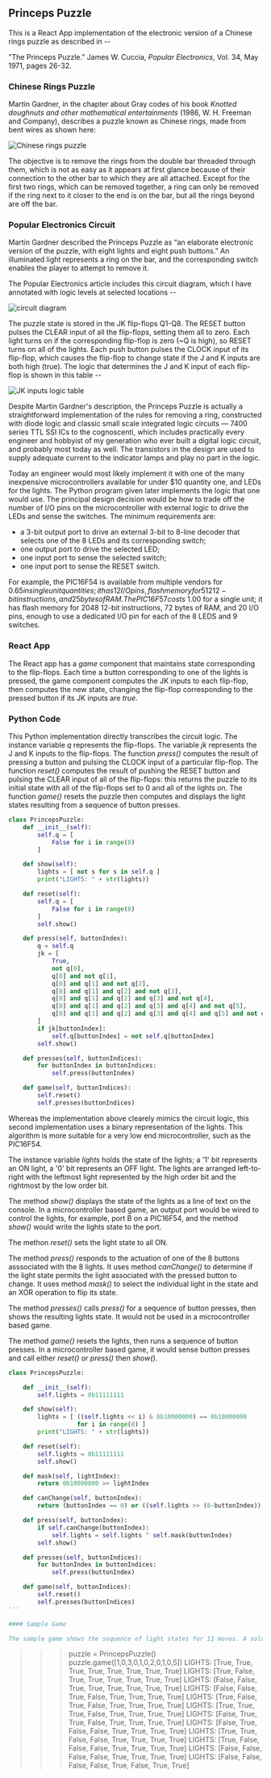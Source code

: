 ## Princeps Puzzle

This is a React App implementation of the electronic version of a Chinese rings puzzle as described in --

"The Princeps Puzzle." James W. Cuccia, *Popular Electronics*, Vol. 34, May 1971, pages 26-32.

### Chinese Rings Puzzle

Martin Gardner, in the chapter about Gray codes of his book *Knotted doughnuts and other mathematical entertainments* (1986, W. H. Freeman and Company), describes a puzzle known as Chinese rings, made from bent wires as shown here:

![Chinese rings puzzle](https://github.com/sigfredonin/react-app-princeps-puzzle/blob/master/chinese-rings.jpg "Chinese rings puzzle")

The objective is to remove the rings from the double bar threaded through them,
which is not as easy as it appears at first glance because of their connection to the other bar to which they are all attached. Except for the first two rings, which can be removed together, a ring can only be removed if the ring next to it closer to the end is on the bar, but all the rings beyond are off the bar.

### Popular Electronics Circuit

Martin Gardner described the Princeps Puzzle as “an elaborate electronic version of the puzzle, with eight lights and eight push buttons.” An illuminated light represents a ring on the bar, and the corresponding switch enables the player to attempt to remove it.

The Popular Electronics article includes this circuit diagram, which I have annotated with logic levels at selected locations --

![circuit diagram](https://github.com/sigfredonin/react-app-princeps-puzzle/blob/master/circuit-diagram.jpg "Princeps Puzzle circuit")

The puzzle state is stored in the JK flip-flops Q1-Q8.  The RESET button pulses the CLEAR input of all the flip-flops, setting them all to zero.  Each light turns on if the corresponding flip-flop is zero (~Q is high), so RESET turns on all of the lights.  Each push button pulses the CLOCK input of its flip-flop, which causes the flip-flop to change state if the J and K inputs are both high (true).  The logic that determines the J and K input of each flip-flop is shown in this table --

![JK inputs logic table](https://github.com/sigfredonin/react-app-princeps-puzzle/blob/master/JK-inputs.png "JK Inputs Table")

Despite Martin Gardner's description, the Princeps Puzzle is actually a straightforward implementation of the rules for removing a ring, constructed with diode logic and classic small scale integrated logic circuits — 7400 series TTL SSI ICs to the cognoscenti, which includes practically every engineer and hobbyist of my generation who ever built a digital logic circuit, and probably most today as well. The transistors in the design are used to supply adequate current to the indicator lamps and play no part in the logic.

Today an engineer would most likely implement it with one of the many inexpensive
microcontrollers available for under $10 quantity one, and LEDs for the lights.
The Python program given later implements the logic that one would use.  The principal design decision would be how to trade off the number of I/O pins on the microcontroller with external logic to drive the LEDs and sense the switches.  The minimum requirements are:

* a 3-bit output port to drive an external 3-bit to 8-line decoder that selects one of the 8 LEDs and its corresponding switch;
* one output port to drive the selected LED;
* one input port to sense the selected switch;
* one input port to sense the RESET switch.

For example, the PIC16F54 is available from multiple vendors for $0.65 in single unit quantities; it has 12 I/O pins, flash memory for 512 12-bit instructions, and 25 bytes of RAM.  The PIC16F57 costs ~$1.00 for a single unit; it has flash memory for 2048 12-bit instructions, 72 bytes of RAM, and 20 I/O pins, enough to use a dedicated I/O pin for each of the 8 LEDS and 9 switches.

### React App

The React app has a *game* component that maintains state corresponding to the flip-flops.  Each time a button corresponding to one of the lights is pressed, the game component computes the JK inputs to each flip-flop, then computes the new state, changing the flip-flop corresponding to the pressed button if its JK inputs are *true*.

### Python Code

This Python implementation directly transcribes the circuit logic. The instance variable *q* represents the flip-flops. The variable *jk* represents the J and K inputs to the flip-flops. The function *press()* computes the result of pressing a button and pulsing the CLOCK input of a particular flip-flop. The function *reset()* computes the result of pushing the RESET button and pulsing the CLEAR input of all of the flip-flops: this returns the puzzle to its initial state with all of the flip-flops set to 0 and all of the lights on. The function *game()* resets the puzzle then computes and displays the light states resulting from a sequence of button presses.

```python
class PrincepsPuzzle:
    def __init__(self):
        self.q = [
            False for i in range(8)
        ]

    def show(self):
        lights = [ not s for s in self.q ]
        print("LIGHTS: " + str(lights))

    def reset(self):
        self.q = [
            False for i in range(8)
        ]
        self.show()

    def press(self, buttonIndex):
        q = self.q
        jk = [
            True,
            not q[0],
            q[0] and not q[1],
            q[0] and q[1] and not q[2],
            q[0] and q[1] and q[2] and not q[3],
            q[0] and q[1] and q[2] and q[3] and not q[4],
            q[0] and q[1] and q[2] and q[3] and q[4] and not q[5],
            q[0] and q[1] and q[2] and q[3] and q[4] and q[5] and not q[6],
        ]
        if jk[buttonIndex]:
            self.q[buttonIndex] = not self.q[buttonIndex]
        self.show()

    def presses(self, buttonIndices):
        for buttonIndex in buttonIndices:
            self.press(buttonIndex)

    def game(self, buttonIndices):
        self.reset()
        self.presses(buttonIndices)
```
Whereas the implementation above clearely mimics the circuit logic, this second implementation uses a binary representation of the lights.  This algorithm is more suitable for a very low end microcontroller, such as the PIC16F54.

The instance variable *lights* holds the state of the lights; a '1' bit represents an ON light, a '0' bit represents an OFF light.  The lights are arranged left-to-right with the leftmost light represented by the high order bit and the rightmost by the low order bit.

The method *show()* displays the state of the lights as a line of text on the console.  In a microcontroller based game, an output port would be wired to control the lights, for example, port B on a PIC16F54, and the method *show()* would write the lights state to the port.

The methon *reset()* sets the light state to all ON.

The method *press()* responds to the actuation of one of the 8 buttons asssociated with the 8 lights.
It uses method *canChange()* to determine if the light state permits the light associated with the pressed button to change.
It uses method *mask()* to select the individual light in the state and an XOR operation to flip its state.

The method *presses()* calls *press()* for a sequence of button presses, then shows the resulting lights state.  It would not be used in a microcontroller based game.

The method *game()* resets the lights, then runs a sequence of button presses.
In a microcontroller based game, it would sense button presses and call either *reset()* or *press()* then *show()*.

```python
class PrincepsPuzzle:

    def __init__(self):
        self.lights = 0b11111111

    def show(self):
        lights = [ ((self.lights << i) & 0b10000000) == 0b10000000
                   for i in range(8) ]
        print("LIGHTS: " + str(lights))

    def reset(self):
        self.lights = 0b11111111
        self.show()

    def mask(self, lightIndex):
        return 0b10000000 >> lightIndex

    def canChange(self, buttonIndex):
        return (buttonIndex == 0) or ((self.lights >> (8-buttonIndex)) == 1)

    def press(self, buttonIndex):
        if self.canChange(buttonIndex):
            self.lights = self.lights ^ self.mask(buttonIndex)
        self.show()

    def presses(self, buttonIndices):
        for buttonIndex in buttonIndices:
            self.press(buttonIndex)

    def game(self, buttonIndices):
        self.reset()
        self.presses(buttonIndices)
'''

#### Sample Game

The sample game shows the sequence of light states for 11 moves. A solution to the puzzle is a game that ends with the lights all off. A further solution would be a game that turns off all the lights, then turns them all on again.

```
>>> puzzle = PrincepsPuzzle()
>>> puzzle.game([1,0,3,0,1,0,2,0,1,0,5])
LIGHTS: [True, True, True, True, True, True, True, True]
LIGHTS: [True, False, True, True, True, True, True, True]
LIGHTS: [False, False, True, True, True, True, True, True]
LIGHTS: [False, False, True, False, True, True, True, True]
LIGHTS: [True, False, True, False, True, True, True, True]
LIGHTS: [True, True, True, False, True, True, True, True]
LIGHTS: [False, True, True, False, True, True, True, True]
LIGHTS: [False, True, False, False, True, True, True, True]
LIGHTS: [True, True, False, False, True, True, True, True]
LIGHTS: [True, False, False, False, True, True, True, True]
LIGHTS: [False, False, False, False, True, True, True, True]
LIGHTS: [False, False, False, False, True, False, True, True]
>>> 
```

